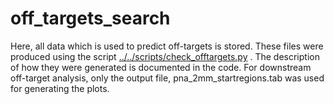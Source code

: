 # off_targets_search

Here, all data which is used to predict off-targets is stored. These files were produced using the script [../../scripts/check_offtargets.py](../../scripts/check_offtargets.py) . The description of how they were generated is documented in the code. For downstream off-target analysis, only the output file, pna_2mm_startregions.tab was used for generating the plots. 